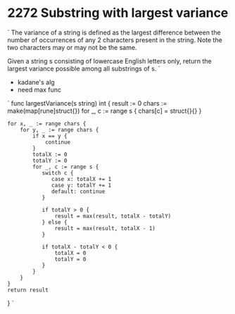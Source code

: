 # 2272 Substring with largest variance

`
The variance of a string is defined as the largest difference between the number of occurrences of any 2 characters present in the string. Note the two characters may or may not be the same.

Given a string s consisting of lowercase English letters only, return the largest variance possible among all substrings of s.
`

- kadane's alg
- need max func

`
func largestVariance(s string) int {
    result := 0
    chars := make(map[rune]struct{}) 
    for _, c := range s {
        chars[c] = struct{}{}
    }

    for x, _ := range chars {
        for y, _ := range chars {
            if x == y {
                continue
            }
            totalX := 0
            totalY := 0
            for _, c := range s {
               switch c {
                  case x: totalX += 1 
                  case y: totalY += 1
                  default: continue
               } 

               if totalY > 0 {
                   result = max(result, totalX - totalY)
               } else {
                   result = max(result, totalX - 1)
               }

               if totalX - totalY < 0 {
                   totalX = 0
                   totalY = 0
               }
            }
        }
    }
    return result 
}
`